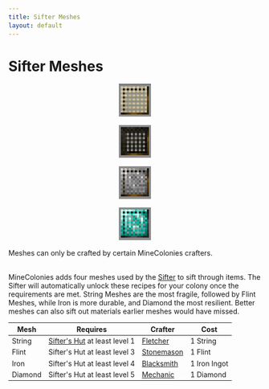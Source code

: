 ```yaml
---
title: Sifter Meshes
layout: default
---
```

# Sifter Meshes

<div class="infobox box text-center">
    <p style="text-align:center;"><img src="../../assets/images/items/string_mesh.png" alt="String Sifter Mesh"></p>
    <p style="text-align:center;"><img src="../../assets/images/items/flint_mesh.png" alt="Flint Sifter Mesh"></p>
    <p style="text-align:center;"><img src="../../assets/images/items/iron_mesh.png" alt="Iron Sifter Mesh"></p>
    <p style="text-align:center;"><img src="../../assets/images/items/diamond_mesh.png" alt="Diamond Sifter Mesh"></p>
    Meshes can only be crafted by certain MineColonies crafters.
</div>
<br>

MineColonies adds four meshes used by the [Sifter](../../source/workers/sifter) to sift through items. The Sifter will automatically unlock these recipes for your colony once the requirements are met. String Meshes are the most fragile, followed by Flint Meshes, while Iron is more durable, and Diamond the most resilient. Better meshes can also sift out materials earlier meshes would have missed.

| Mesh    | Requires             | Crafter | Cost |
| ------- | -------------------- | ------- | ---- |
| String  | [Sifter's Hut](../../source/buildings/sifter) at least level 1 | [Fletcher](../../source/workers/fletcher) | 1 String |
| Flint   | Sifter's Hut at least level 3 | [Stonemason](../../source/workers/stonemason) | 1 Flint |
| Iron    | Sifter's Hut at least level 4 | [Blacksmith](../../source/workers/blacksmith) | 1 Iron Ingot |
| Diamond | Sifter's Hut at least level 5 | [Mechanic](../../source/workers/mechanic)   | 1 Diamond |
